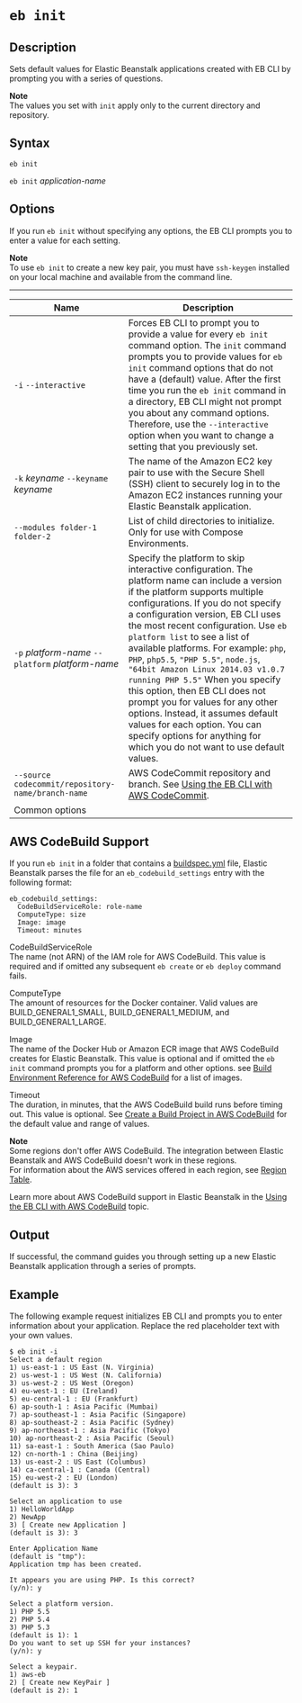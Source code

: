# `eb init`<a name="eb3-init"></a>

## Description<a name="eb3-initdescription"></a>

Sets default values for Elastic Beanstalk applications created with EB CLI by prompting you with a series of questions\.

**Note**  
The values you set with `init` apply only to the current directory and repository\.

## Syntax<a name="eb3-initsyntax"></a>

 `eb init` 

 `eb init` *application\-name* 

## Options<a name="eb3-initoptions"></a>

If you run `eb init` without specifying any options, the EB CLI prompts you to enter a value for each setting\.

**Note**  
To use `eb init` to create a new key pair, you must have `ssh-keygen` installed on your local machine and available from the command line\.


****  

|  Name  |  Description  | 
| --- | --- | 
|  `-i` `--interactive`  |  Forces EB CLI to prompt you to provide a value for every `eb init` command option\.  The `init` command prompts you to provide values for `eb init` command options that do not have a \(default\) value\. After the first time you run the `eb init` command in a directory, EB CLI might not prompt you about any command options\. Therefore, use the `--interactive` option when you want to change a setting that you previously set\.   | 
|  `-k` *keyname* `--keyname` *keyname*  |  The name of the Amazon EC2 key pair to use with the Secure Shell \(SSH\) client to securely log in to the Amazon EC2 instances running your Elastic Beanstalk application\.  | 
|  `--modules folder-1 folder-2`  |  List of child directories to initialize\. Only for use with Compose Environments\.  | 
|  `-p` *platform\-name*  `--platform` *platform\-name*  |  Specify the platform to skip interactive configuration\. The platform name can include a version if the platform supports multiple configurations\. If you do not specify a configuration version, EB CLI uses the most recent configuration\. Use `eb platform list` to see a list of available platforms\. For example: `php`, `PHP`, `php5.5`, `"PHP 5.5"`, `node.js`, `"64bit Amazon Linux 2014.03 v1.0.7 running PHP 5.5"`  When you specify this option, then EB CLI does not prompt you for values for any other options\. Instead, it assumes default values for each option\. You can specify options for anything for which you do not want to use default values\.   | 
|  `--source codecommit/repository-name/branch-name`  |  AWS CodeCommit repository and branch\. See [Using the EB CLI with AWS CodeCommit](eb-cli-codecommit.md)\.  | 
|  Common options  |  | 

## AWS CodeBuild Support<a name="eb3-init-codebuild"></a>

If you run `eb init` in a folder that contains a [buildspec\.yml](http://docs.aws.amazon.com/codebuild/latest/userguide/build-spec-ref.html) file, Elastic Beanstalk parses the file for an `eb_codebuild_settings` entry with the following format:

```
eb_codebuild_settings:
  CodeBuildServiceRole: role-name
  ComputeType: size
  Image: image
  Timeout: minutes
```

CodeBuildServiceRole  
The name \(not ARN\) of the IAM role for AWS CodeBuild\. This value is required and if omitted any subsequent `eb create` or `eb deploy` command fails\.

ComputeType  
The amount of resources for the Docker container\. Valid values are BUILD\_GENERAL1\_SMALL, BUILD\_GENERAL1\_MEDIUM, and BUILD\_GENERAL1\_LARGE\.

Image  
The name of the Docker Hub or Amazon ECR image that AWS CodeBuild creates for Elastic Beanstalk\. This value is optional and if omitted the `eb init` command prompts you for a platform and other options\. see [Build Environment Reference for AWS CodeBuild](http://docs.aws.amazon.com/codebuild/latest/userguide/build-env-ref.html) for a list of images\. 

Timeout  
The duration, in minutes, that the AWS CodeBuild build runs before timing out\. This value is optional\. See [Create a Build Project in AWS CodeBuild](http://docs.aws.amazon.com/codebuild/latest/userguide/create-project.html) for the default value and range of values\.

**Note**  
Some regions don't offer AWS CodeBuild\. The integration between Elastic Beanstalk and AWS CodeBuild doesn't work in these regions\.  
For information about the AWS services offered in each region, see [Region Table](https://aws.amazon.com/about-aws/global-infrastructure/regional-product-services/)\.

Learn more about AWS CodeBuild support in Elastic Beanstalk in the [Using the EB CLI with AWS CodeBuild](eb-cli-codebuild.md) topic\.

## Output<a name="eb3-initoutput"></a>

If successful, the command guides you through setting up a new Elastic Beanstalk application through a series of prompts\.

## Example<a name="eb3-initexample"></a>

The following example request initializes EB CLI and prompts you to enter information about your application\. Replace the red placeholder text with your own values\.

```
$ eb init -i
Select a default region
1) us-east-1 : US East (N. Virginia)
2) us-west-1 : US West (N. California)
3) us-west-2 : US West (Oregon)
4) eu-west-1 : EU (Ireland)
5) eu-central-1 : EU (Frankfurt)
6) ap-south-1 : Asia Pacific (Mumbai)
7) ap-southeast-1 : Asia Pacific (Singapore)
8) ap-southeast-2 : Asia Pacific (Sydney)
9) ap-northeast-1 : Asia Pacific (Tokyo)
10) ap-northeast-2 : Asia Pacific (Seoul)
11) sa-east-1 : South America (Sao Paulo)
12) cn-north-1 : China (Beijing)
13) us-east-2 : US East (Columbus)
14) ca-central-1 : Canada (Central)
15) eu-west-2 : EU (London)
(default is 3): 3

Select an application to use
1) HelloWorldApp
2) NewApp
3) [ Create new Application ]
(default is 3): 3

Enter Application Name
(default is "tmp"):
Application tmp has been created.

It appears you are using PHP. Is this correct?
(y/n): y

Select a platform version.
1) PHP 5.5
2) PHP 5.4
3) PHP 5.3
(default is 1): 1
Do you want to set up SSH for your instances?
(y/n): y

Select a keypair.
1) aws-eb
2) [ Create new KeyPair ]
(default is 2): 1
```
